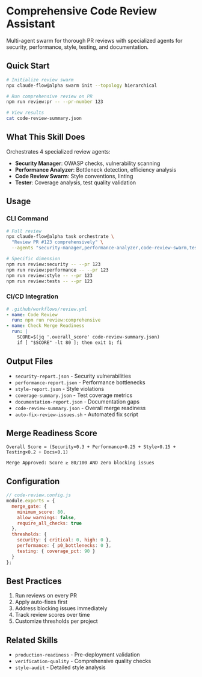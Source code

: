 # Comprehensive Code Review Assistant

Multi-agent swarm for thorough PR reviews with specialized agents for security, performance, style, testing, and documentation.

## Quick Start

```bash
# Initialize review swarm
npx claude-flow@alpha swarm init --topology hierarchical

# Run comprehensive review on PR
npm run review:pr -- --pr-number 123

# View results
cat code-review-summary.json
```

## What This Skill Does

Orchestrates 4 specialized review agents:
- **Security Manager**: OWASP checks, vulnerability scanning
- **Performance Analyzer**: Bottleneck detection, efficiency analysis
- **Code Review Swarm**: Style conventions, linting
- **Tester**: Coverage analysis, test quality validation

## Usage

### CLI Command
```bash
# Full review
npx claude-flow@alpha task orchestrate \
  "Review PR #123 comprehensively" \
  --agents "security-manager,performance-analyzer,code-review-swarm,tester"

# Specific dimension
npm run review:security -- --pr 123
npm run review:performance -- --pr 123
npm run review:style -- --pr 123
npm run review:tests -- --pr 123
```

### CI/CD Integration
```yaml
# .github/workflows/review.yml
- name: Code Review
  run: npm run review:comprehensive
- name: Check Merge Readiness
  run: |
    SCORE=$(jq '.overall_score' code-review-summary.json)
    if [ "$SCORE" -lt 80 ]; then exit 1; fi
```

## Output Files

- `security-report.json` - Security vulnerabilities
- `performance-report.json` - Performance bottlenecks
- `style-report.json` - Style violations
- `coverage-summary.json` - Test coverage metrics
- `documentation-report.json` - Documentation gaps
- `code-review-summary.json` - Overall merge readiness
- `auto-fix-review-issues.sh` - Automated fix script

## Merge Readiness Score

```
Overall Score = (Security×0.3 + Performance×0.25 + Style×0.15 + Testing×0.2 + Docs×0.1)

Merge Approved: Score ≥ 80/100 AND zero blocking issues
```

## Configuration

```javascript
// code-review.config.js
module.exports = {
  merge_gate: {
    minimum_score: 80,
    allow_warnings: false,
    require_all_checks: true
  },
  thresholds: {
    security: { critical: 0, high: 0 },
    performance: { p0_bottlenecks: 0 },
    testing: { coverage_pct: 90 }
  }
};
```

## Best Practices

1. Run reviews on every PR
2. Apply auto-fixes first
3. Address blocking issues immediately
4. Track review scores over time
5. Customize thresholds per project

## Related Skills

- `production-readiness` - Pre-deployment validation
- `verification-quality` - Comprehensive quality checks
- `style-audit` - Detailed style analysis
